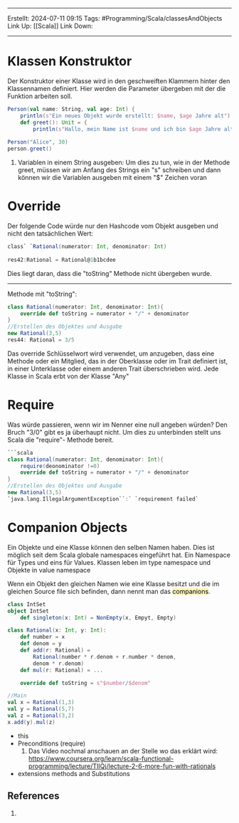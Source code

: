 
--- 
Erstellt: 2024-07-11    09:15 
Tags: #Programming/Scala/classesAndObjects 
Link Up: [[Scala]]
Link Down:

--- 
# Klassen Konstruktor
Der Konstruktor einer Klasse wird in den geschweiften Klammern hinter den Klassennamen definiert. Hier werden die Parameter übergeben mit der die Funktion arbeiten soll.
```scala
Person(val name: String, val age: Int) { 
	println(s"Ein neues Objekt wurde erstellt: $name, $age Jahre alt")  
	def greet(): Unit = { 
		println(s"Hallo, mein Name ist $name und ich bin $age Jahre alt.") } } 
		
Person("Alice", 30) 
person.greet()
```
1. Variablen in einem String ausgeben:
	Um dies zu tun, wie in der Methode greet, müssen wir am Anfang des Strings ein "s" schreiben und dann können wir die Variablen ausgeben mit einem "$" Zeichen voran


# Override
Der folgende Code würde nur den Hashcode vom Objekt ausgeben und nicht den tatsächlichen Wert:
```scala
class` `Rational(numerator: Int, denominator: Int)
				 
res42:Rational = Rational@1b1bcdee
```
Dies liegt daran, dass die "toString" Methode nicht übergeben wurde.

---
Methode mit "toString":
```scala
class Rational(numerator: Int, denominator: Int){
	override def toString = numerator + "/" + denominator
}
//Erstellen des Objektes und Ausgabe
new Rational(3,5)
res44: Rational = 3/5
```
Das override Schlüsselwort wird verwendet, um anzugeben, dass eine Methode oder ein Mitglied, das in der Oberklasse oder im Trait definiert ist, in einer Unterklasse oder einem anderen Trait überschrieben wird. 
Jede Klasse in Scala erbt von der Klasse "Any"


# Require
Was würde passieren, wenn wir im Nenner eine null angeben würden? Den Bruch "3/0" gibt es ja überhaupt nicht. Um dies zu unterbinden stellt uns Scala die "require"- Methode bereit.
```scala
```scala
class Rational(numerator: Int, denominator: Int){
	require(deonominator !=0)
	override def toString = numerator + "/" + denominator
}
//Erstellen des Objektes und Ausgabe
new Rational(3,5)
`java.lang.IllegalArgumentException``:` `requirement failed`
```

# Companion Objects
Ein Objekte und eine Klasse können den selben Namen haben. Dies ist möglich seit dem Scala globale namespaces eingeführt hat. Ein Namespace für Types und eins für Values.
Klassen leben im type namespace und Objekte in value namespace

Wenn ein Objekt den gleichen Namen wie eine Klasse besitzt und die im gleichen Source file sich befinden, dann nennt man das <mark style="background: #FFF3A3A6;">companions</mark>. 
```scala
class IntSet
object IntSet
	def singleton(x: Int) = NonEmpty(x, Empyt, Empty)
```


```scala
class Rational(x: Int, y: Int):
	def number = x
	def denom = y
	def add(r: Rational) =
		Rational(number * r.denom + r.number * denom,
		denom * r.denom)
	def mul(r: Rational) = ...

	override def toString = s"$number/$denom"

//Main
val x = Rational(1,3)
val y = Rational(5,7)
val z = Rational(3,2)
x.add(y).mul(z)
```

- this 
- Preconditions (require)
	1. Das Video nochmal anschauen an der Stelle wo das erklärt wird: https://www.coursera.org/learn/scala-functional-programming/lecture/TIIQj/lecture-2-6-more-fun-with-rationals
- extensions methods and Substitutions

## References
1. 
